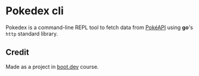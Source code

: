 # Pokedex cli

Pokedex is a command-line REPL tool to fetch data from [PokéAPI](https://pokeapi.co/) 
using **go**'s `http` standard library.

## Credit

Made as a project in [boot.dev](https://www.boot.dev) course.
